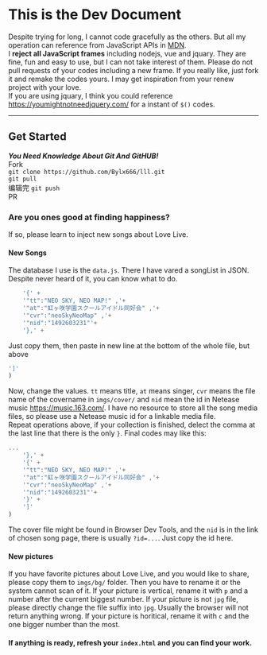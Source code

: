 # This is the Dev Document
Despite trying for long, I cannot code gracefully as the others. But all my operation can reference from JavaScript APIs in [MDN](https://developer.mozilla.org/).  
I **reject all JavaScript frames** including nodejs, vue and jquary. They are fine, fun and easy to use, but I can not take interest of them. Please do not pull requests of your codes including a new frame. If you really like, just fork it and remake the codes yours. I may get inspiration from your renew project with your love.  
If you are using jquary, I think you could reference <https://youmightnotneedjquery.com/> for a instant of `$()` codes.  
***
## Get Started
***You Need Knowledge About Git And GitHUB!***  
Fork  
`git clone https://github.com/Bylx666/lll.git`  
`git pull`  
编辑完
`git push`  
PR
### Are you ones good at finding happiness?
If so, please learn to inject new songs about Love Live.  
#### New Songs
The database I use is the `data.js`. There I have vared a songList in JSON. Despite never heard of it, you can know what to do.  
```javascript
    '{' +
    '"tt":"NEO SKY, NEO MAP!" ,'+
    '"at":"虹ヶ咲学園スクールアイドル同好会" ,'+
    '"cvr":"neoSkyNeoMap" ,'+
    '"nid":"1492603231"'+
    '},' +
```
Just copy them, then paste in new line at the bottom of the whole file, but above
```javascript
']'
)
```
Now, change the values. `tt` means title, `at` means singer, `cvr` means the file name of the covername in `imgs/cover/` and `nid` mean the id in Netease music <https://music.163.com/>. I have no resource to store all the song media files, so please use a Netease music id for a linkable media file.  
Repeat operations above, if your collection is finished, delect the comma at the last line that there is the only `}`. Final codes may like this:
```javascript
...
    '},' +
    '{' +
    '"tt":"NEO SKY, NEO MAP!" ,'+
    '"at":"虹ヶ咲学園スクールアイドル同好会" ,'+
    '"cvr":"neoSkyNeoMap" ,'+
    '"nid":"1492603231"'+
    '}' +
    ']'
)
```
The cover file might be found in Browser Dev Tools, and the `nid` is in the link of chosen song page, there is usually `?id=...`. Just copy the id here.
#### New pictures
If you have favorite pictures about Love Live, and you would like to share, please copy them to `imgs/bg/` folder. Then you have to rename it or the system cannot scan of it. If your picture is vertical, rename it with `p` and a number after the current biggest number. If your picture is not `jpg` file, please directly change the file suffix into `jpg`. Usually the browser will not return anything wrong. If your picture is horitical, rename it with `c` and the one bigger number than the most.
#### If anything is ready, refresh your `index.html` and you can find your work.